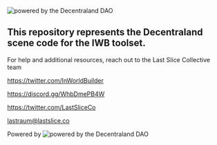 ![powered by the Decentraland DAO](https://bafkreigjarsiv3to2q665hw76bxvqzv4nhfvwmtt56k3lklgiwdpp42oya.ipfs.nftstorage.link/)


## This repository represents the Decentraland scene code for the IWB toolset.

For help and additional resources, reach out to the Last Slice Collective team

https://twitter.com/InWorldBuilder

https://discord.gg/WhbDmePB4W

https://twitter.com/LastSliceCo

lastraum@lastslice.co


Powered by
![powered by the Decentraland DAO](https://bafkreibci6gg3wbjvxzlqpuh353upzrssalqqoddb6c4rez33bcagqsc2a.ipfs.nftstorage.link/)





